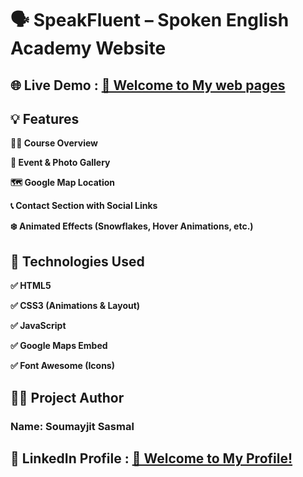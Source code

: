 #  🗣️ SpeakFluent – Spoken English Academy Website   <br>
## 🌐 Live Demo : [👋 Welcome to My web pages](https://soumyajit-sasmal.github.io/hhhhh/)  <br>
## 💡 Features   
**🧑‍🏫 Course Overview**

**📸 Event & Photo Gallery**

__🗺️ Google Map Location__

__📞 Contact Section with Social Links__

__❄️ Animated Effects (Snowflakes, Hover Animations, etc.)__

## 🔧 Technologies Used
__✅ HTML5__

__✅ CSS3 (Animations & Layout)__

__✅ JavaScript__

__✅ Google Maps Embed__

__✅ Font Awesome (Icons)__
## 👨‍💼 Project Author
### Name: Soumayjit Sasmal

## 🔗 LinkedIn Profile : [👋 Welcome to My Profile!](linkedin.com/in/soumyajit-sasmal-a05895353)



